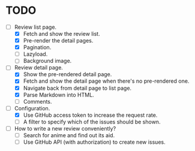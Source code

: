 # TODO

 - [ ] Review list page.
   - [x] Fetch and show the review list.
   - [x] Pre-render the detail pages.
   - [x] Pagination.
   - [ ] Lazyload.
   - [ ] Background image.
 - [ ] Review detail page.
   - [x] Show the pre-rendered detail page.
   - [x] Fetch and show the detail page when there's no pre-rendered one.
   - [x] Navigate back from detail page to list page.
   - [x] Parse Markdown into HTML.
   - [ ] Comments.
 - [ ] Configuration.
   - [x] Use GitHub access token to increase the request rate.
   - [ ] A filter to specify which of the issues should be shown.
 - [ ] How to write a new review conveniently?
   - [ ] Search for anime and find out its aid.
   - [ ] Use GitHub API (with authorization) to create new issues.
